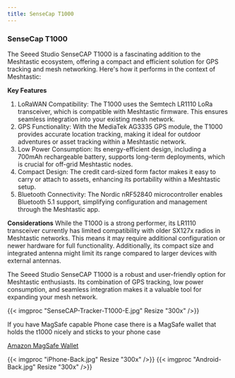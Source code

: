 ```yaml
---
title: SenseCap T1000
---
```


### SenseCap T1000

The Seeed Studio SenseCAP T1000 is a fascinating addition to the Meshtastic ecosystem, offering a compact and efficient solution for GPS tracking and mesh networking. Here's how it performs in the context of Meshtastic:

**Key Features**

1. LoRaWAN Compatibility: The T1000 uses the Semtech LR1110 LoRa transceiver, which is compatible with Meshtastic firmware. This ensures seamless integration into your existing mesh network.
2. GPS Functionality: With the MediaTek AG3335 GPS module, the T1000 provides accurate location tracking, making it ideal for outdoor adventures or asset tracking within a Meshtastic network.
3. Low Power Consumption: Its energy-efficient design, including a 700mAh rechargeable battery, supports long-term deployments, which is crucial for off-grid Meshtastic nodes.
4. Compact Design: The credit card-sized form factor makes it easy to carry or attach to assets, enhancing its portability within a Meshtastic setup.
5. Bluetooth Connectivity: The Nordic nRF52840 microcontroller enables Bluetooth 5.1 support, simplifying configuration and management through the Meshtastic app.

**Considerations**
While the T1000 is a strong performer, its LR1110 transceiver currently has limited compatibility with older SX127x radios in Meshtastic networks. This means it may require additional configuration or newer hardware for full functionality. Additionally, its compact size and integrated antenna might limit its range compared to larger devices with external antennas.

The Seeed Studio SenseCAP T1000 is a robust and user-friendly option for Meshtastic enthusiasts. Its combination of GPS tracking, low power consumption, and seamless integration makes it a valuable tool for expanding your mesh network.

{{< imgproc "SenseCAP-Tracker-T1000-E.jpg" Resize "300x" />}}

If you have MagSafe capable Phone case there is a MagSafe wallet that holds the t1000 nicely and sticks to your phone case

[Amazon MagSafe Wallet](https://a.co/d/ikxBxvI)

{{< imgproc "iPhone-Back.jpg" Resize "300x" />}}
{{< imgproc "Android-Back.jpg" Resize "300x" />}}
